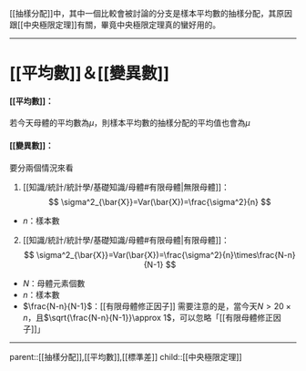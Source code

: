 [[抽樣分配]]中，其中一個比較會被討論的分支是樣本平均數的抽樣分配，其原因跟[[中央極限定理]]有關，畢竟中央極限定理真的蠻好用的。
- - -
# [[平均數]]＆[[變異數]]
#### [[平均數]]：
若今天母體的平均數為$\mu$，則樣本平均數的抽樣分配的平均值也會為$\mu$

#### [[變異數]]：
要分兩個情況來看
1. [[知識/統計/統計學/基礎知識/母體#有限母體|無限母體]]：
$$
\sigma^2_{\bar{X}}=Var(\bar{X})=\frac{\sigma^2}{n}
$$
- $n$：樣本數
2. [[知識/統計/統計學/基礎知識/母體#有限母體|有限母體]]：
$$
\sigma^2_{\bar{X}}=Var(\bar{X})=\frac{\sigma^2}{n}\times\frac{N-n}{N-1}
$$
- $N$：母體元素個數
- $n$：樣本數
- $\frac{N-n}{N-1}$：[[有限母體修正因子]]
需要注意的是，當今天$N>20\times n$，且$\sqrt{\frac{N-n}{N-1}}\approx 1$，可以忽略「[[有限母體修正因子]]」
- - -
parent::[[抽樣分配]],[[平均數]],[[標準差]]
child::[[中央極限定理]]
